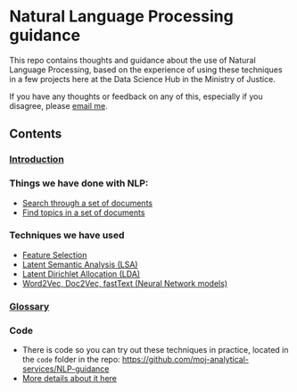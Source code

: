 # Natural Language Processing guidance
This repo contains thoughts and guidance about the use of Natural Language Processing, based on the experience of using these techniques in a few projects here at the Data Science Hub in the Ministry of Justice.

If you have any thoughts or feedback on any of this, especially if you disagree, please [email me](mailto:samuel.tazzyman@justice.gov.uk).

## Contents

### [Introduction](Intro.md)

### Things we have done with NLP:
* [Search through a set of documents](Search.md)
* [Find topics in a set of documents](Topics.md)

### Techniques we have used

* [Feature Selection](FeatureSelection.md)
* [Latent Semantic Analysis (LSA)](LSA.md)
* [Latent Dirichlet Allocation (LDA)](LDA.md)
* [Word2Vec, Doc2Vec, fastText (Neural Network models)](NNmodels.md)

### [Glossary](Glossary.md)

### Code
* There is code so you can try out these techniques in practice, located in the `code` folder in the repo: <https://github.com/moj-analytical-services/NLP-guidance>
* [More details about it here](code/Code.md)


